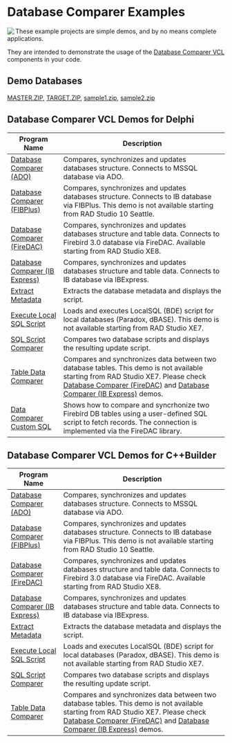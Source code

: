 # Database Comparer Examples

<img align="left" src="https://www.clevercomponents.com/images/dbc71-splash.jpg"/>

These example projects are simple demos, and by no means complete applications.

They are intended to demonstrate the usage of the [Database Comparer VCL](https://www.clevercomponents.com/products/dbcvcl/) components in your code.

## Demo Databases

[MASTER.ZIP](./SampleDB/MASTER.ZIP), [TARGET.ZIP](./SampleDB/TARGET.ZIP), [sample1.zip](./SampleDB/sample1.zip), [sample2.zip](./SampleDB/sample2.zip)

## Database Comparer VCL Demos for Delphi

| Program Name | Description |
|---|---|
|[Database Comparer (ADO)](./Delphi/DBComparerDemoADO)|Compares, synchronizes and updates databases structure. Connects to MSSQL database via ADO.|
|[Database Comparer (FIBPlus)](./Delphi/DBComparerDemoFIB)|Compares, synchronizes and updates databases structure. Connects to IB database via FIBPlus. This demo is not available starting from RAD Studio 10 Seattle.|
|[Database Comparer (FireDAC)](./Delphi/DBComparerDemoFireDAC)|Compares, synchronizes and updates databases structure and table data. Connects to Firebird 3.0 database via FireDAC. Available starting from RAD Studio XE8.|
|[Database Comparer (IB Express)](./Delphi/DBComparerDemoIBX)|Compares, synchronizes and updates databases structure and table data. Connects to IB database via IBExpress.|
|[Extract Metadata](./Delphi/ExtractMetadata)|Extracts the database metadata and displays the script.|
|[Execute Local SQL Script](./Delphi/LocalSQLScript)|Loads and executes LocalSQL (BDE) script for local databases (Paradox, dBASE). This demo is not available starting from RAD Studio XE7.|
|[SQL Script Comparer](./Delphi/ScriptComparer)|Compares two database scripts and displays the resulting update script.|
|[Table Data Comparer](./Delphi/TableDataComparer)|Compares and synchronizes data between two database tables. This demo is not available starting from RAD Studio XE7. Please check [Database Comparer (FireDAC)](./Delphi/DBComparerDemoFireDAC) and [Database Comparer (IB Express)](./Delphi/DBComparerDemoIBX) demos.|
|[Data Comparer Custom SQL](./Delphi/DataComparerCustomSQL)|Shows how to compare and syncrhonize two Firebird DB tables using a user-defined SQL script to fetch records. The connection is implemented via the FireDAC library.|

## Database Comparer VCL Demos for C++Builder

| Program Name | Description |
|---|---|
|[Database Comparer (ADO)](./CBuilder/DBComparerDemoADO)|Compares, synchronizes and updates databases structure. Connects to MSSQL database via ADO.|
|[Database Comparer (FIBPlus)](./CBuilder/DBComparerDemoFIB)|Compares, synchronizes and updates databases structure. Connects to IB database via FIBPlus. This demo is not available starting from RAD Studio 10 Seattle.|
|[Database Comparer (FireDAC)](./CBuilder/DBComparerDemoFireDAC)|Compares, synchronizes and updates databases structure and table data. Connects to Firebird 3.0 database via FireDAC. Available starting from RAD Studio XE8.|
|[Database Comparer (IB Express)](./CBuilder/DBComparerDemoIBX)|Compares, synchronizes and updates databases structure and table data. Connects to IB database via IBExpress.|
|[Extract Metadata](./CBuilder/ExtractMetadata)|Extracts the database metadata and displays the script.|
|[Execute Local SQL Script](./CBuilder/LocalSQLScript)|Loads and executes LocalSQL (BDE) script for local databases (Paradox, dBASE). This demo is not available starting from RAD Studio XE7.|
|[SQL Script Comparer](./CBuilder/ScriptComparer)|Compares two database scripts and displays the resulting update script.|
|[Table Data Comparer](./CBuilder/TableDataComparer)|Compares and synchronizes data between two database tables. This demo is not available starting from RAD Studio XE7. Please check [Database Comparer (FireDAC)](./CBuilder/DBComparerDemoFireDAC) and [Database Comparer (IB Express)](./CBuilder/DBComparerDemoIBX) demos.|
